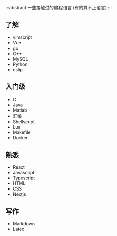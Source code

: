 :::abstract
一些接触过的编程语言 (有的算不上语言)
:::

## 了解

* vimscript
* Vue
* go
* C++
* MySQL
* Python
* eslip

## 入门级

* C
* Java
* Matlab
* 汇编
* Shellscript
* Lua
* Makefile
* Docker

## 熟悉

* React
* Javascript
* Typescript
* HTML
* CSS
* Nextjs

## 写作

* Markdown
* Latex